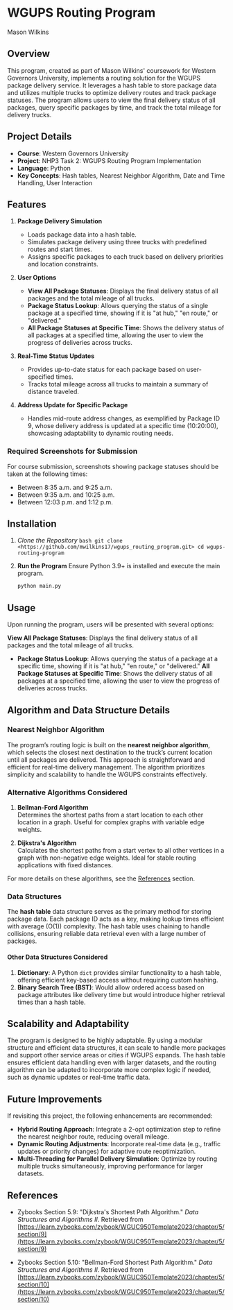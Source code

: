 
# WGUPS Routing Program

Mason Wilkins

## Overview

This program, created as part of Mason Wilkins' coursework for Western Governors University, implements a routing solution for the WGUPS package delivery service. It leverages a hash table to store package data and utilizes multiple trucks to optimize delivery routes and track package statuses. The program allows users to view the final delivery status of all packages, query specific packages by time, and track the total mileage for delivery trucks.

## Project Details

- **Course**: Western Governors University
- **Project**: NHP3 Task 2: WGUPS Routing Program Implementation
- **Language**: Python
- **Key Concepts**: Hash tables, Nearest Neighbor Algorithm, Date and Time Handling, User Interaction

## Features

1. **Package Delivery Simulation**  
   - Loads package data into a hash table.
   - Simulates package delivery using three trucks with predefined routes and start times.
   - Assigns specific packages to each truck based on delivery priorities and location constraints.

2. **User Options**  
   - **View All Package Statuses**: Displays the final delivery status of all packages and the total mileage of all trucks.
   - **Package Status Lookup**: Allows querying the status of a single package at a specified time, showing if it is "at hub," "en route," or "delivered."
   - **All Package Statuses at Specific Time**: Shows the delivery status of all packages at a specified time, allowing the user to view the progress of deliveries across trucks.

3. **Real-Time Status Updates**  
   - Provides up-to-date status for each package based on user-specified times.
   - Tracks total mileage across all trucks to maintain a summary of distance traveled.

4. **Address Update for Specific Package**  
   - Handles mid-route address changes, as exemplified by Package ID 9, whose delivery address is updated at a specific time (10:20:00), showcasing adaptability to dynamic routing needs.

### Required Screenshots for Submission
For course submission, screenshots showing package statuses should be taken at the following times:
   - Between 8:35 a.m. and 9:25 a.m.
   - Between 9:35 a.m. and 10:25 a.m.
   - Between 12:03 p.m. and 1:12 p.m.

## Installation

1. *Clone the Repository*
   `bash
   git clone <https://github.com/mwilkins17/wgups_routing_program.git>
   cd wgups-routing-program
   `

2. **Run the Program**
   Ensure Python 3.9+ is installed and execute the main program.
   ```bash
   python main.py
   ```

## Usage

Upon running the program, users will be presented with several options:

**View All Package Statuses**: Displays the final delivery status of all packages and the total mileage of all trucks.
- **Package Status Lookup**: Allows querying the status of a package at a specific time, showing if it is "at hub," "en route," or "delivered."
**All Package Statuses at Specific Time**: Shows the delivery status of all packages at a specified time, allowing the user to view the progress of deliveries across trucks.

## Algorithm and Data Structure Details

### Nearest Neighbor Algorithm

The program’s routing logic is built on the **nearest neighbor algorithm**, which selects the closest next destination to the truck’s current location until all packages are delivered. This approach is straightforward and efficient for real-time delivery management. The algorithm prioritizes simplicity and scalability to handle the WGUPS constraints effectively.

### Alternative Algorithms Considered

1. **Bellman-Ford Algorithm**  
   Determines the shortest paths from a start location to each other location in a graph. Useful for complex graphs with variable edge weights.

2. **Dijkstra's Algorithm**  
   Calculates the shortest paths from a start vertex to all other vertices in a graph with non-negative edge weights. Ideal for stable routing applications with fixed distances.

For more details on these algorithms, see the [References](#references) section.

### Data Structures

The **hash table** data structure serves as the primary method for storing package data. Each package ID acts as a key, making lookup times efficient with average \(O(1)\) complexity. The hash table uses chaining to handle collisions, ensuring reliable data retrieval even with a large number of packages.

#### Other Data Structures Considered

1. **Dictionary**: A Python `dict` provides similar functionality to a hash table, offering efficient key-based access without requiring custom hashing.
2. **Binary Search Tree (BST)**: Would allow ordered access based on package attributes like delivery time but would introduce higher retrieval times than a hash table.

## Scalability and Adaptability

The program is designed to be highly adaptable. By using a modular structure and efficient data structures, it can scale to handle more packages and support other service areas or cities if WGUPS expands. The hash table ensures efficient data handling even with larger datasets, and the routing algorithm can be adapted to incorporate more complex logic if needed, such as dynamic updates or real-time traffic data.

## Future Improvements

If revisiting this project, the following enhancements are recommended:

- **Hybrid Routing Approach**: Integrate a 2-opt optimization step to refine the nearest neighbor route, reducing overall mileage.
- **Dynamic Routing Adjustments**: Incorporate real-time data (e.g., traffic updates or priority changes) for adaptive route reoptimization.
- **Multi-Threading for Parallel Delivery Simulation**: Optimize by routing multiple trucks simultaneously, improving performance for larger datasets.

## References

- Zybooks Section 5.9: "Dijkstra's Shortest Path Algorithm." *Data Structures and Algorithms II*. Retrieved from [https://learn.zybooks.com/zybook/WGUC950Template2023/chapter/5/section/9](https://learn.zybooks.com/zybook/WGUC950Template2023/chapter/5/section/9)

- Zybooks Section 5.10: "Bellman-Ford Shortest Path Algorithm." *Data Structures and Algorithms II*. Retrieved from [https://learn.zybooks.com/zybook/WGUC950Template2023/chapter/5/section/10](https://learn.zybooks.com/zybook/WGUC950Template2023/chapter/5/section/10)
